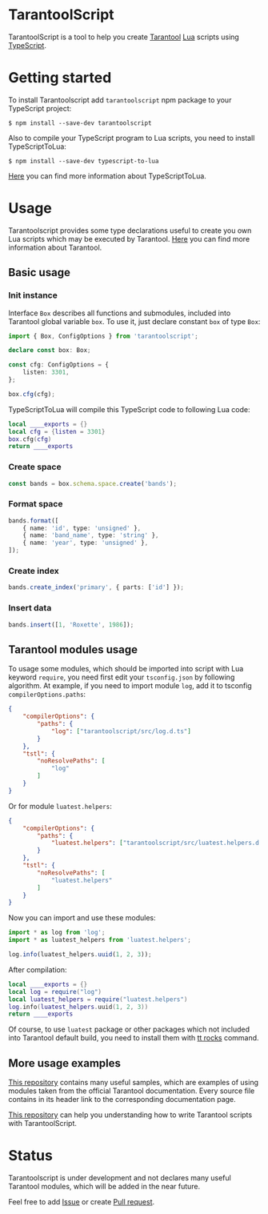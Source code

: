 # TarantoolScript

TarantoolScript is a tool to help you create [Tarantool](https://www.tarantool.io/ru/) [Lua](https://www.lua.org/) scripts using [TypeScript](https://www.typescriptlang.org/).

# Getting started

To install Tarantoolscript add `tarantoolscript` npm package to your TypeScript project:

```
$ npm install --save-dev tarantoolscript
```

Also to compile your TypeScript program to Lua scripts, you need to install TypeScriptToLua:

```
$ npm install --save-dev typescript-to-lua
```

[Here](https://typescripttolua.github.io/docs/getting-started) you can find more information about TypeScriptToLua.

# Usage

Tarantoolscript provides some type declarations useful to create you own Lua scripts which may be executed by Tarantool. [Here](https://www.tarantool.io/en/doc/latest/overview/) you can find more information about Tarantool.

## Basic usage

### Init instance

Interface `Box` describes all functions and submodules, included into Tarantool global variable `box`. To use it, just declare constant `box` of type `Box`:

```ts
import { Box, ConfigOptions } from 'tarantoolscript';

declare const box: Box;

const cfg: ConfigOptions = {
    listen: 3301,
};

box.cfg(cfg);
```

TypeScriptToLua will compile this TypeScript code to following Lua code:

```lua
local ____exports = {}
local cfg = {listen = 3301}
box.cfg(cfg)
return ____exports
```

### Create space

```ts
const bands = box.schema.space.create('bands');
```

### Format space

```ts
bands.format([
    { name: 'id', type: 'unsigned' },
    { name: 'band_name', type: 'string' },
    { name: 'year', type: 'unsigned' },
]);
```

### Create index

```ts
bands.create_index('primary', { parts: ['id'] });
```

### Insert data

```ts
bands.insert([1, 'Roxette', 1986]);
```

## Tarantool modules usage

To usage some modules, which should be imported into script with Lua keyword `require`, you need first edit your `tsconfig.json` by following algorithm. At example, if you need to import module `log`, add it to tsconfig `compilerOptions.paths`:

```json
{
    "compilerOptions": {
        "paths": {
            "log": ["tarantoolscript/src/log.d.ts"]
        }
    },
    "tstl": {
        "noResolvePaths": [
            "log"
        ]
    }
}
```

Or for module `luatest.helpers`:

```json
{
    "compilerOptions": {
        "paths": {
            "luatest.helpers": ["tarantoolscript/src/luatest.helpers.d.ts"]
        }
    },
    "tstl": {
        "noResolvePaths": [
            "luatest.helpers"
        ]
    }
}
```

Now you can import and use these modules:

```ts
import * as log from 'log';
import * as luatest_helpers from 'luatest.helpers';

log.info(luatest_helpers.uuid(1, 2, 3));
```

After compilation:

```lua
local ____exports = {}
local log = require("log")
local luatest_helpers = require("luatest.helpers")
log.info(luatest_helpers.uuid(1, 2, 3))
return ____exports
```

Of course, to use `luatest` package or other packages which not included into Tarantool default build, you need to install them with [tt rocks](https://www.tarantool.io/en/doc/latest/reference/tooling/tt_cli/rocks/) command.

## More usage examples

[This repository](https://github.com/vitaliy-art/tarantoolscript-samples) contains many useful samples, which are examples of using modules taken from the official Tarantool documentation. Every source file contains in its header link to the corresponding documentation page.

[This repository](https://github.com/vitaliy-art/tarantoolscript-server-example) can help you understanding how to write Tarantool scripts with TarantoolScript.

# Status

Tarantoolscript is under development and not declares many useful Tarantool modules, which will be added in the near future.

Feel free to add [Issue](https://github.com/vitaliy-art/tarantoolscript/issues/new) or create [Pull request](https://github.com/vitaliy-art/tarantoolscript/compare).
